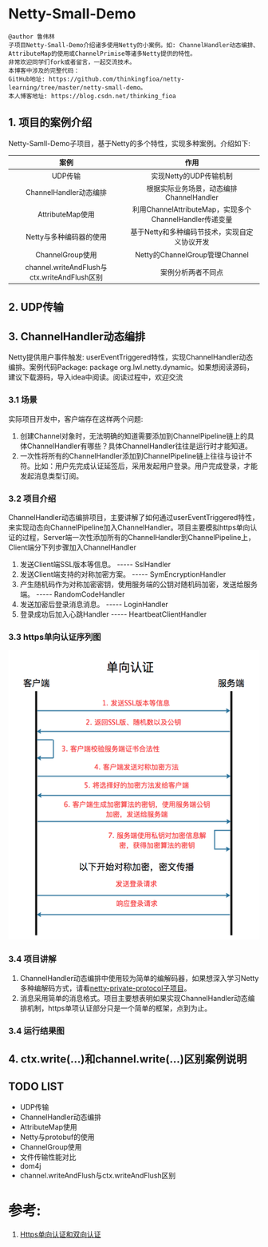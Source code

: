 # Netty-Small-Demo
```
@author 鲁伟林
子项目Netty-Small-Demo介绍诸多使用Netty的小案例。如: ChannelHandler动态编排、AttributeMap的使用或ChannelPrimise等诸多Netty提供的特性。
非常欢迎同学们fork或者留言，一起交流技术。
本博客中涉及的完整代码：
GitHub地址: https://github.com/thinkingfioa/netty-learning/tree/master/netty-small-demo。
本人博客地址: https://blog.csdn.net/thinking_fioa
```

## 1. 项目的案例介绍
Netty-Samll-Demo子项目，基于Netty的多个特性，实现多种案例。介绍如下:

|案例|作用|
|:---:|:---:|
|UDP传输|实现Netty的UDP传输机制|
|ChannelHandler动态编排|根据实际业务场景，动态编排ChannelHandler|
|AttributeMap使用|利用ChannelAttributeMap，实现多个ChannelHandler传递变量|
|Netty与多种编码器的使用|基于Netty和多种编码节技术，实现自定义协议开发|
|ChannelGroup使用|Netty的ChannelGroup管理Channel|
|channel.writeAndFlush与ctx.writeAndFlush区别|案例分析两者不同点|

## 2. UDP传输

## 3. ChannelHandler动态编排
Netty提供用户事件触发: userEventTriggered特性，实现ChannelHandler动态编排。案例代码Package: package org.lwl.netty.dynamic。如果想阅读源码，建议下载源码，导入idea中阅读。阅读过程中，欢迎交流

### 3.1 场景
实际项目开发中，客户端存在这样两个问题:

1. 创建Channel对象时，无法明确的知道需要添加到ChannelPipeline链上的具体ChannelHandler有哪些？具体ChannelHandler往往是运行时才能知道。
2. 一次性将所有的ChannelHandler添加到ChannelPipeline链上往往与设计不符。比如：用户先完成认证延签后，采用发起用户登录。用户完成登录，才能发起消息类型订阅。

### 3.2 项目介绍
ChannelHandler动态编排项目，主要讲解了如何通过userEventTriggered特性，来实现动态向ChannelPipeline加入ChannelHandler。项目主要模拟https单向认证的过程，Server端一次性添加所有的ChannelHandler到ChannelPipeline上，Client端分下列步骤加入ChannelHandler

1. 发送Client端SSL版本等信息。  ----- SslHandler
2. 发送Client端支持的对称加密方案。  ----- SymEncryptionHandler
3. 产生随机码作为对称加密密钥，使用服务端的公钥对随机码加密，发送给服务端。 ----- RandomCodeHandler
4. 发送加密后登录消息消息。 ----- LoginHandler
5. 登录成功后加入心跳Handler ----- HeartbeatClientHandler

### 3.3 https单向认证序列图
![](./docs/pics/dynamic-ssl.png)

### 3.4 项目讲解
1. ChannelHandler动态编排中使用较为简单的编解码器，如果想深入学习Netty多种编解码方式，请看[netty-private-protocol子项目](https://github.com/thinkingfioa/netty-learning/tree/master/netty-private-protocol)。
2. 消息采用简单的消息格式。项目主要想表明如果实现ChannelHandler动态编排机制，https单项认证部分只是一个简单的框架，点到为止。

### 3.4 运行结果图

## 4. ctx.write(...)和channel.write(...)区别案例说明

## TODO LIST

-  UDP传输
-  ChannelHandler动态编排
-  AttributeMap使用
-  Netty与protobuf的使用
-  ChannelGroup使用
-  文件传输性能对比
-  dom4j
-  channel.writeAndFlush与ctx.writeAndFlush区别

# 参考:
1. [Https单向认证和双向认证](https://blog.csdn.net/duanbokan/article/details/50847612)